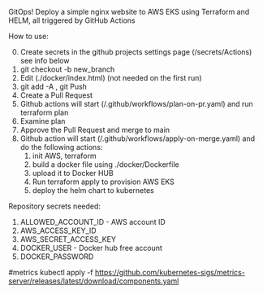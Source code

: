 GitOps! Deploy a simple nginx website to AWS EKS using Terraform and HELM, all triggered by GitHub Actions

How to use:

0. Create secrets in the github projects settings page (/secrets/Actions) see info below 
1. git checkout -b new_branch
2. Edit (./docker/index.html) (not needed on the first run) 
3. git add -A , git Push 
4. Create a Pull Request
5. Github actions will start (/.github/workflows/plan-on-pr.yaml) and run terraform plan
6. Examine plan 
7. Approve the Pull Request and merge to main
8. Github action will start (/.github/workflows/apply-on-merge.yaml) and do the following actions:
    1. init AWS, terraform
    2. build a docker file using ./docker/Dockerfile 
    3. upload it to Docker HUB
    4. Run terraform apply to provision AWS EKS
    5. deploy the helm chart to kubernetes 

Repository secrets needed:

1. ALLOWED_ACCOUNT_ID - AWS account ID
2. AWS_ACCESS_KEY_ID
3. AWS_SECRET_ACCESS_KEY
4. DOCKER_USER - Docker hub free account
5. DOCKER_PASSWORD 



#metrics
kubectl apply -f https://github.com/kubernetes-sigs/metrics-server/releases/latest/download/components.yaml
